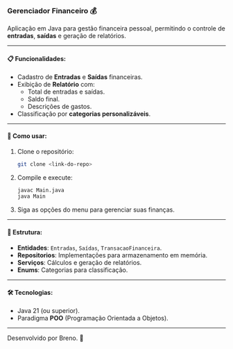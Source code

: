 ### Gerenciador Financeiro 💰

Aplicação em Java para gestão financeira pessoal, permitindo o controle de **entradas**, **saídas** e geração de relatórios.

---

#### 📋 Funcionalidades:
- Cadastro de **Entradas** e **Saídas** financeiras.
- Exibição de **Relatório** com:
  - Total de entradas e saídas.
  - Saldo final.
  - Descrições de gastos.
- Classificação por **categorias personalizáveis**.

---

#### 🚀 Como usar:
1. Clone o repositório:
   ```bash
   git clone <link-do-repo>
   ```
2. Compile e execute:
   ```bash
   javac Main.java
   java Main
   ```
3. Siga as opções do menu para gerenciar suas finanças.

---

#### 📂 Estrutura:
- **Entidades**: `Entradas`, `Saídas`, `TransacaoFinanceira`.
- **Repositorios**: Implementações para armazenamento em memória.
- **Serviços**: Cálculos e geração de relatórios.
- **Enums**: Categorias para classificação.

---

#### 🛠 Tecnologias:
- Java 21 (ou superior).
- Paradigma **POO** (Programação Orientada a Objetos).

---

Desenvolvido por Breno. 🚀

